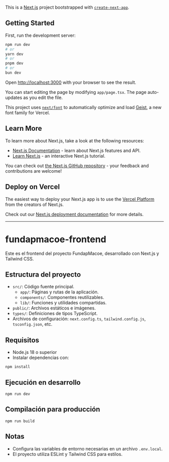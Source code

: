 This is a [Next.js](https://nextjs.org) project bootstrapped with [`create-next-app`](https://nextjs.org/docs/app/api-reference/cli/create-next-app).

## Getting Started

First, run the development server:

```bash
npm run dev
# or
yarn dev
# or
pnpm dev
# or
bun dev
```

Open [http://localhost:3000](http://localhost:3000) with your browser to see the result.

You can start editing the page by modifying `app/page.tsx`. The page auto-updates as you edit the file.

This project uses [`next/font`](https://nextjs.org/docs/app/building-your-application/optimizing/fonts) to automatically optimize and load [Geist](https://vercel.com/font), a new font family for Vercel.

## Learn More

To learn more about Next.js, take a look at the following resources:

- [Next.js Documentation](https://nextjs.org/docs) - learn about Next.js features and API.
- [Learn Next.js](https://nextjs.org/learn) - an interactive Next.js tutorial.

You can check out [the Next.js GitHub repository](https://github.com/vercel/next.js) - your feedback and contributions are welcome!

## Deploy on Vercel

The easiest way to deploy your Next.js app is to use the [Vercel Platform](https://vercel.com/new?utm_medium=default-template&filter=next.js&utm_source=create-next-app&utm_campaign=create-next-app-readme) from the creators of Next.js.

Check out our [Next.js deployment documentation](https://nextjs.org/docs/app/building-your-application/deploying) for more details.

---

# fundapmacoe-frontend

Este es el frontend del proyecto FundapMacoe, desarrollado con Next.js y Tailwind CSS.

## Estructura del proyecto

- `src/`: Código fuente principal.
  - `app/`: Páginas y rutas de la aplicación.
  - `components/`: Componentes reutilizables.
  - `lib/`: Funciones y utilidades compartidas.
- `public/`: Archivos estáticos e imágenes.
- `types/`: Definiciones de tipos TypeScript.
- Archivos de configuración: `next.config.ts`, `tailwind.config.js`, `tsconfig.json`, etc.

## Requisitos

- Node.js 18 o superior
- Instalar dependencias con:

```pwsh
npm install
```

## Ejecución en desarrollo

```pwsh
npm run dev
```

## Compilación para producción

```pwsh
npm run build
```

## Notas

- Configura las variables de entorno necesarias en un archivo `.env.local`.
- El proyecto utiliza ESLint y Tailwind CSS para estilos.
